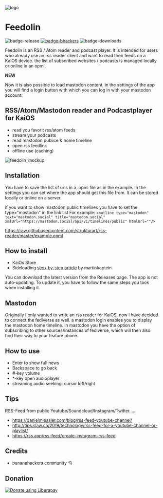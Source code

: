 ![logo](/application/assets/icons/icon-112-112.png)

# Feedolin

![badge-release](https://img.shields.io/github/v/release/strukturart/feedolin?include_prereleases&style=plastic)
[![badge-bhackers](https://img.shields.io/badge/bHackers-bHackerStore-orange)](https://store.bananahackers.net/#feedolin)
![badge-downloads](https://img.shields.io/github/downloads/strukturart/feedolin/total)

Feedolin is an RSS / Atom reader and podcast player. It is intended for users who already use an rss reader client and want to read their feeds on a KaiOS device. the list of subscribed websites / podcasts is managed locally or online in an opml.

**NEW**

Now it is also possible to load mastodon content, in the settings of the app you will find a login button with which you can log in with your mastodon account.

## RSS/Atom/Mastodon reader and Podcastplayer for KaiOS

- read you favorit rss/atom feeds
- stream your podcasts
- read mastodon publice & home timeline
- open rss feedlink
- offline use (caching)

![feedolin_mockup](/images/feedolin_mockup.png)

## Installation

You have to save the list of urls in a .opml file as in the example.
In the settings you can set where the app should get this file from.
It can be stored locally or online on a server.

if you want to show mastodon public timelines you have to set the type="mastodon" in the link list
For example:
`<outline type="mastodon" text="mastodon.social" title="mastodon.social" xmlUrl="https://mastodon.social/api/v1/timelines/public" htmlUrl=""/>`

https://raw.githubusercontent.com/strukturart/rss-reader/master/example.opml

## How to install

- KaiOs Store
- Sideloading <a href="https://www.martinkaptein.com/blog/sideloading-and-deploying-apps-to-kai-os/">step-by-step article</a> by martinkaptein

You can download the latest version from the Releases page.
The app is not auto-updating. To update it, you have to follow the same steps you took when installing it.

## Mastodon

Originally I only wanted to write an rss reader for KaiOS, now I have decided to connect the fediverse as well. a mastodon login enables you to display the mastodon home timeline. in mastodon you have the option of subscribing to other sources/instances of fediverse, which will then also find their way to your feature phone.

## How to use

- Enter to show full news
- Backspace to go back
- #-key volume
- \*-key open audioplayer
- streaming audio seeking: cursor left/right

## Tips

RSS-Feed from public Youtube/Soundcloud/Instagram/Twitter.....

- https://danielmiessler.com/blog/rss-feed-youtube-channel/
- http://tips.slaw.ca/2019/technology/rss-feed-for-a-youtube-channel-or-playlist/
- https://rss.app/rss-feed/create-instagram-rss-feed

## Credits

- bananahackers community 💘

## Donation

<a href="https://liberapay.com/perry_______/donate"><img alt="Donate using Liberapay" src="https://liberapay.com/assets/widgets/donate.svg"></a>
